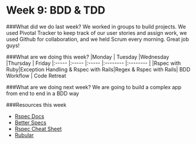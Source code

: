 # Week 9: BDD & TDD

###What did we do last week?
We worked in groups to build projects. We used Pivotal Tracker to keep track of our user stories and assign work, we used Github for collaboration, and we held Scrum every morning. Great job guys!

###What are we doing this week?
|Monday         | Tuesday         |Wednesday        |Thursday         |  Friday
|:-----           |:-----           |:-----           |:-------- |:-------- |
|Rspec with Ruby|Exception Handling & Rspec with Rails|Regex & Rspec with Rails| BDD Workflow | Code Retreat

###What are we doing next week?
We are going to build a complex app from end to end in a BDD way

###Resources this week
* [Rspec Docs](https://relishapp.com/rspec/)
* [Better Specs](http://betterspecs.org/)
* [Rspec Cheat Sheet](http://www.anchor.com.au/wp-content/uploads/rspec_cheatsheet_attributed.pdf)
* [Rubular](http://rubular.com/)